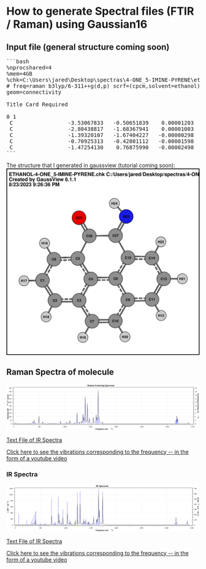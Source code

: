 # How to generate Spectral files (FTIR / Raman) using Gaussian16

## Input file (general structure coming soon)

<pre>
```bash
%nprocshared=4
%mem=4GB
%chk=C:\Users\jared\Desktop\spectras\4-ONE_5-IMINE-PYRENE\ethanol_solvent\ETHANOL-4-ONE_5-IMINE-PYRENE.chk
# freq=raman b3lyp/6-311++g(d,p) scrf=(cpcm,solvent=ethanol)
geom=connectivity

Title Card Required

0 1 
 C                 -3.53067833   -0.50651839    0.00001203
 C                 -2.80438817   -1.68367941    0.00001003
 C                 -1.39320107   -1.67404227   -0.00000298
 C                 -0.70925313   -0.42801112   -0.00001598
 C                 -1.47254130    0.76875990   -0.00002498
```
</pre>

The structure that I generated in gaussview (tutorial coming soon):
![SVG Image](4-ONE_5-IMINE-PYRENE.svg)

## Raman Spectra of molecule

![RAMAN Spectra](4-ONE_5-IMINE-PYRENE-EtOH_RAMAN.svg)

[Text File of IR Spectra](./4-ONE_5-IMINE-PYRENE-EtOH_RAMAN.txt)

[Click here to see the vibrations corresponding to the frequency -- in the form of a youtube video](https://youtu.be/OEnIv5xCmJs )

### IR Spectra
![IR Spectra](4-ONE_5-IMINE-PYRENE-EtOH_IR.svg)

[Text File of IR Spectra](./4-ONE_5-IMINE-PYRENE-EtOH_IR.txt)

[Click here to see the vibrations corresponding to the frequency -- in the form of a youtube video](https://youtu.be/OEnIv5xCmJs )
